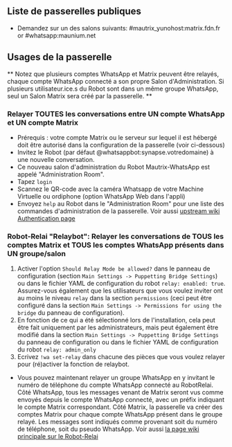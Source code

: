 ## Liste de passerelles publiques

* Demandez sur un des salons suivants: #mautrix_yunohost:matrix.fdn.fr or #whatsapp:maunium.net

## Usages de la passerelle
** Notez que plusieurs comptes WhatsApp et Matrix peuvent être relayés, chaque compte WhatsApp connecté a son propre Salon d'Administration. Si plusieurs utilisateur.ice.s du Robot sont dans un même groupe WhatsApp, seul un Salon Matrix sera créé par la passerelle. **

### Relayer TOUTES les conversations entre UN compte WhatsApp et UN compte Matrix
* Prérequis : votre compte Matrix ou le serveur sur lequel il est hébergé doit être autorisé dans la configuration de la passerelle (voir ci-dessous)
* Invitez le Robot (par défaut @whatsappbot:synapse.votredomaine) à une nouvelle conversation.
* Ce nouveau salon d'administration du Robot Mautrix-WhatsApp est appelé "Administration Room".
* Tapez ``login``
* Scannez le QR-code avec la caméra Whatsapp de votre Machine Virtuelle ou ordiphone (option WhatsApp Web dans l'appli)
* Envoyez ``help`` au Robot dans le "Administration Room" pour une liste des commandes d'administration de la passerelle.
  Voir aussi [upstream wiki Authentication page](https://docs.mau.fi/bridges/go/whatsapp/authentication.html)

### Robot-Relai "Relaybot": Relayer les conversations de TOUS les comptes Matrix et TOUS les comptes WhatsApp présents dans UN groupe/salon

1. Activer l'option `Should Relay Mode be allowed?` dans le panneau de configuration (section `Main Settings -> Puppetting Bridge Settings`) ou dans le fichier YAML de configuration du robot `relay: enabled: true`. Assurez-vous également que les utilisateurs que vous voulez inviter ont au moins le niveau `relay` dans la section `permissions` (ceci peut être configuré dans la section `Main Settings -> Permissions for using the bridge` du panneau de configuration).
2. En fonction de ce qui a été sélectionné lors de l'installation, cela peut être fait uniquement par les administrateurs, mais peut également être modifié dans la section `Main Settings -> Puppetting Bridge Settings` du panneau de configuration ou dans le fichier YAML de configuration du robot `relay: admin_only`
3. Ecrivez `!wa set-relay` dans chacune des pièces que vous voulez relayer pour (ré)activer la fonction de relaybot.

* Vous pouvez maintenant relayer un groupe WhatsApp en y invitant le numéro de téléphone du compte WhatsApp connecté au RobotRelai. Côté WhatsApp, tous les messages venant de Matrix seront vus comme envoyés depuis le compte WhatsApp connecté, avec un préfix indiquant le compte Matrix correspondant. Côté Matrix, la passerelle va créer des comptes Matrix pour chaque compte WhatsApp présent dans le groupe relayé. Les messages sont indiqués comme provenant soit du numéro de téléphone, soit du pseudo WhatsApp.
  Voir aussi [la page wiki principale sur le Robot-Relai](https://docs.mau.fi/bridges/go/whatsapp/relaybot.html)